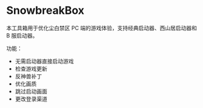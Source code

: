 # SnowbreakBox

本工具箱用于优化尘白禁区 PC 端的游戏体验，支持经典启动器、西山居启动器和 B 服启动器。

功能：
* 无需启动器直接启动游戏
* 检查游戏更新
* 反神兽补丁
* 优化画质
* 跳过启动画面
* 更改登录渠道
